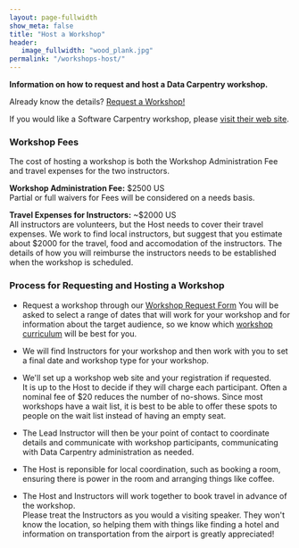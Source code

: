 ```yaml
---
layout: page-fullwidth
show_meta: false
title: "Host a Workshop"
header:
   image_fullwidth: "wood_plank.jpg"
permalink: "/workshops-host/"
---
```


**Information on how to request and host a Data Carpentry workshop.**

Already know the details? [Request a Workshop!](https://amy.software-carpentry.org/workshops/dc/request/)

If you would like a Software Carpentry workshop, please [visit their web site](http://software-carpentry.org/workshops/request.html).

### Workshop Fees

The cost of hosting a workshop is both the Workshop Administration Fee and
travel expenses for the two instructors. 

**Workshop Administration Fee:** $2500 US  
Partial or full waivers for Fees will be considered on a needs basis.

**Travel Expenses for Instructors:** ~$2000 US  
All instructors are volunteers, but the Host needs to cover their travel expenses.
We work to find local instructors, but suggest that you estimate about $2000 for 
the travel, food and accomodation of the instructors. The details of how you will 
reimburse the instructors needs to be established when the workshop is scheduled. 

### Process for Requesting and Hosting a Workshop

- Request a workshop through our [Workshop Request Form](https://amy.software-carpentry.org/workshops/dc/request/)
You will be asked to select a range of dates that will work for your workshop and for
information about the target audience, so we know which [workshop curriculum](/workshops-offered) will be best for you.

- We will find Instructors for your workshop and then work with you to set a final date
and workshop type for your workshop.

- We'll set up a workshop web site and your registration if requested.  
It is up to the Host to decide if they will charge each participant. Often a nominal
fee of $20 reduces the number of no-shows. Since most workshops have a wait list, it
is best to be able to offer these spots to people on the wait list instead of having
an empty seat. 

- The Lead Instructor will then be your point of contact to coordinate details and 
communicate with workshop participants, communicating with Data Carpentry administration
as needed. 

- The Host is reponsible for local coordination, such as booking a room, ensuring there
is power in the room and arranging things like coffee. 

- The Host and Instructors will work together to book travel in advance of the workshop.   
Please treat the Instructors as you would a visiting speaker. They won't know the
location, so helping them with things like finding a hotel and information on transportation
from the airport is greatly appreciated!




